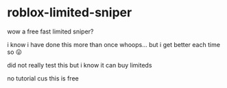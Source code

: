 # roblox-limited-sniper
wow a free fast limited sniper?

i know i have done this more than once whoops... but i get better each time so 😛

did not really test this but i know it can buy limiteds 

no tutorial cus this is free

